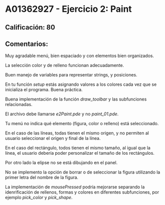 # A01362927 - Ejercicio 2: Paint

## **Calificación**: 80

## **Comentarios**:

Muy agradable menú, bien espaciado y con elementos bien organizados.

La selección color y de relleno funcionan adecuadamente.

Buen manejo de variables para representar strings, y posiciones.

En tu función *setup* estás asignando valores a los colores cada vez que se inicializa el programa. Buena práctica.

Buena implementación de la función *draw_toolbar* y las subfunciones relacionadas.

El archivo debe llamarse *e2Paint.pde* y no *paint_01.pde*.

Tu menú no indica qué elemento (figura, color o relleno) está seleccionado.

En el caso de las líneas, todas tienen el mismo origen, y no permiten al usuario seleccionar el origen y final de la línea.

En el caso del rectángulo, todos tienen el mismo tamaño, al igual que la línea, el usuario debería poder personalizar el tamaño de los rectángulos.

Por otro lado la elipse no se está dibujando en el panel.

No se implemento la opción de borrar o de seleccionar la figura utilizando la primer letra del nombre de la figura.

La implementación de *mousePressed* podría mejorarse separando la idenrificación de rellenos, formas y colores en diferentes subfunciones, por ejemplo *pick_color* y *pick_shape*.
